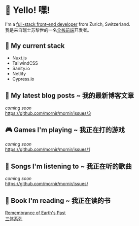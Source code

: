 # 👋 Yello! 嘿! 

I'm a [full-stack front-end developer](https://full-stack.netlify.app/) from Zurich, Switzerland.  
我是来自瑞士苏黎世的一名[全栈前端](https://full-stack.netlify.app/)开发者。

## 🍔 My current stack
- Nuxt.js
- TailwindCSS
- Sanity.io
- Netlify
- Cypress.io

## 📝 My latest blog posts ~ 我的最新博客文章
_coming soon_  
https://github.com/mornir/mornir/issues/3

## 🎮 Games I'm playing ~ 我正在打的游戏
_coming soon_  
https://github.com/mornir/mornir/issues/1

## 🎵 Songs I'm listening to ~ 我正在听的歌曲
_coming soon_  
https://github.com/mornir/mornir/issues/

## 📖 Book I'm reading ~ 我正在读的书
[Remembrance of Earth's Past](https://en.wikipedia.org/wiki/Remembrance_of_Earth%27s_Past)  
[三体系列](https://baike.baidu.com/item/%E4%B8%89%E4%BD%93/5739303)

